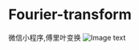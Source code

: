 # Fourier-transform
微信小程序,傅里叶变换
![Image text](https://raw.githubusercontent.com/devilvalley/Fourier-transform/master/gh_7174ab4acd3d_258.jpg)
